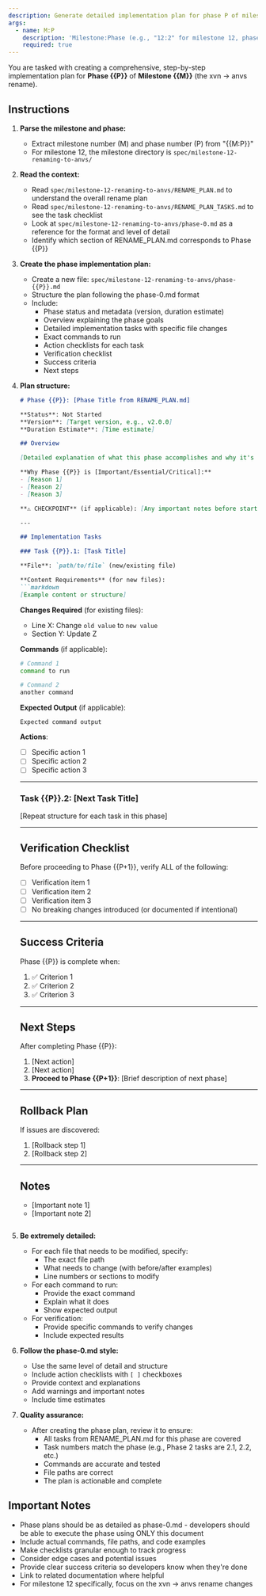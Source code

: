 ```yaml
---
description: Generate detailed implementation plan for phase P of milestone M
args:
  - name: M:P
    description: 'Milestone:Phase (e.g., "12:2" for milestone 12, phase 2)'
    required: true
---
```


You are tasked with creating a comprehensive, step-by-step implementation plan for **Phase {{P}}** of **Milestone {{M}}** (the xvn → anvs rename).

## Instructions

1. **Parse the milestone and phase:**
   - Extract milestone number (M) and phase number (P) from "{{M:P}}"
   - For milestone 12, the milestone directory is `spec/milestone-12-renaming-to-anvs/`

2. **Read the context:**
   - Read `spec/milestone-12-renaming-to-anvs/RENAME_PLAN.md` to understand the overall rename plan
   - Read `spec/milestone-12-renaming-to-anvs/RENAME_PLAN_TASKS.md` to see the task checklist
   - Look at `spec/milestone-12-renaming-to-anvs/phase-0.md` as a reference for the format and level of detail
   - Identify which section of RENAME_PLAN.md corresponds to Phase {{P}}

3. **Create the phase implementation plan:**
   - Create a new file: `spec/milestone-12-renaming-to-anvs/phase-{{P}}.md`
   - Structure the plan following the phase-0.md format
   - Include:
     - Phase status and metadata (version, duration estimate)
     - Overview explaining the phase goals
     - Detailed implementation tasks with specific file changes
     - Exact commands to run
     - Action checklists for each task
     - Verification checklist
     - Success criteria
     - Next steps

4. **Plan structure:**
   ```markdown
   # Phase {{P}}: [Phase Title from RENAME_PLAN.md]

   **Status**: Not Started
   **Version**: [Target version, e.g., v2.0.0]
   **Duration Estimate**: [Time estimate]

   ## Overview

   [Detailed explanation of what this phase accomplishes and why it's important]

   **Why Phase {{P}} is [Important/Essential/Critical]:**
   - [Reason 1]
   - [Reason 2]
   - [Reason 3]

   **⚠️ CHECKPOINT** (if applicable): [Any important notes before starting]

   ---

   ## Implementation Tasks

   ### Task {{P}}.1: [Task Title]

   **File**: `path/to/file` (new/existing file)

   **Content Requirements** (for new files):
   ```markdown
   [Example content or structure]
   ```

   **Changes Required** (for existing files):
   - Line X: Change `old value` to `new value`
   - Section Y: Update Z

   **Commands** (if applicable):
   ```bash
   # Command 1
   command to run

   # Command 2
   another command
   ```

   **Expected Output** (if applicable):
   ```
   Expected command output
   ```

   **Actions**:
   - [ ] Specific action 1
   - [ ] Specific action 2
   - [ ] Specific action 3

   ---

   ### Task {{P}}.2: [Next Task Title]

   [Repeat structure for each task in this phase]

   ---

   ## Verification Checklist

   Before proceeding to Phase {{P+1}}, verify ALL of the following:

   - [ ] Verification item 1
   - [ ] Verification item 2
   - [ ] Verification item 3
   - [ ] No breaking changes introduced (or documented if intentional)

   ---

   ## Success Criteria

   Phase {{P}} is complete when:

   1. ✅ Criterion 1
   2. ✅ Criterion 2
   3. ✅ Criterion 3

   ---

   ## Next Steps

   After completing Phase {{P}}:

   1. [Next action]
   2. [Next action]
   3. **Proceed to Phase {{P+1}}**: [Brief description of next phase]

   ---

   ## Rollback Plan

   If issues are discovered:

   1. [Rollback step 1]
   2. [Rollback step 2]

   ---

   ## Notes

   - [Important note 1]
   - [Important note 2]
   ```

5. **Be extremely detailed:**
   - For each file that needs to be modified, specify:
     - The exact file path
     - What needs to change (with before/after examples)
     - Line numbers or sections to modify
   - For each command to run:
     - Provide the exact command
     - Explain what it does
     - Show expected output
   - For verification:
     - Provide specific commands to verify changes
     - Include expected results

6. **Follow the phase-0.md style:**
   - Use the same level of detail and structure
   - Include action checklists with `[ ]` checkboxes
   - Provide context and explanations
   - Add warnings and important notes
   - Include time estimates

7. **Quality assurance:**
   - After creating the phase plan, review it to ensure:
     - All tasks from RENAME_PLAN.md for this phase are covered
     - Task numbers match the phase (e.g., Phase 2 tasks are 2.1, 2.2, etc.)
     - Commands are accurate and tested
     - File paths are correct
     - The plan is actionable and complete

## Important Notes

- Phase plans should be as detailed as phase-0.md - developers should be able to execute the phase using ONLY this document
- Include actual commands, file paths, and code examples
- Make checklists granular enough to track progress
- Consider edge cases and potential issues
- Provide clear success criteria so developers know when they're done
- Link to related documentation where helpful
- For milestone 12 specifically, focus on the xvn → anvs rename changes
